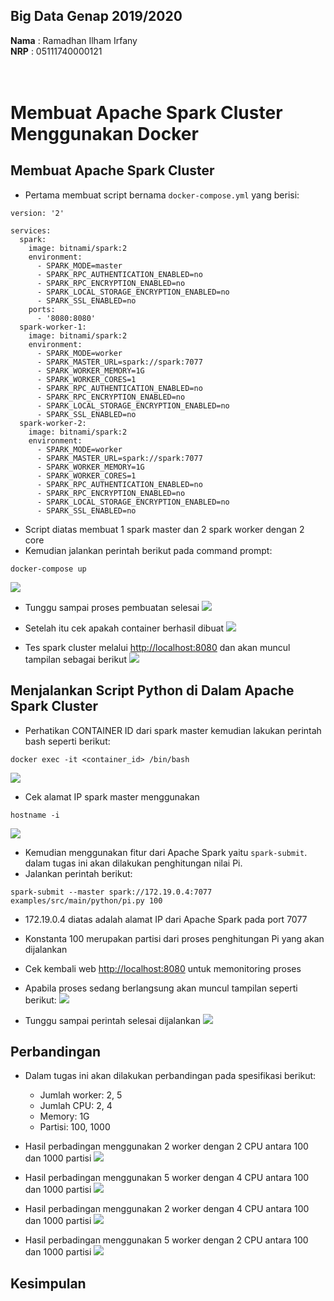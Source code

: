 ## Big Data Genap 2019/2020

**Nama**  : Ramadhan Ilham Irfany<br>
**NRP**   : 05111740000121<br><br><br>

# Membuat Apache Spark Cluster Menggunakan Docker


## Membuat Apache Spark Cluster
- Pertama membuat script bernama `docker-compose.yml` yang berisi:
```
version: '2'

services:
  spark:
    image: bitnami/spark:2
    environment:
      - SPARK_MODE=master
      - SPARK_RPC_AUTHENTICATION_ENABLED=no
      - SPARK_RPC_ENCRYPTION_ENABLED=no
      - SPARK_LOCAL_STORAGE_ENCRYPTION_ENABLED=no
      - SPARK_SSL_ENABLED=no
    ports:
      - '8080:8080'
  spark-worker-1:
    image: bitnami/spark:2
    environment:
      - SPARK_MODE=worker
      - SPARK_MASTER_URL=spark://spark:7077
      - SPARK_WORKER_MEMORY=1G
      - SPARK_WORKER_CORES=1
      - SPARK_RPC_AUTHENTICATION_ENABLED=no
      - SPARK_RPC_ENCRYPTION_ENABLED=no
      - SPARK_LOCAL_STORAGE_ENCRYPTION_ENABLED=no
      - SPARK_SSL_ENABLED=no
  spark-worker-2:
    image: bitnami/spark:2
    environment:
      - SPARK_MODE=worker
      - SPARK_MASTER_URL=spark://spark:7077
      - SPARK_WORKER_MEMORY=1G
      - SPARK_WORKER_CORES=1
      - SPARK_RPC_AUTHENTICATION_ENABLED=no
      - SPARK_RPC_ENCRYPTION_ENABLED=no
      - SPARK_LOCAL_STORAGE_ENCRYPTION_ENABLED=no
      - SPARK_SSL_ENABLED=no
```
- Script diatas membuat 1 spark master dan 2 spark worker dengan 2 core
- Kemudian jalankan perintah berikut pada command prompt:
```
docker-compose up
```
![](Dokumentasi/up.PNG)

- Tunggu sampai proses pembuatan selesai
![](Dokumentasi/done.PNG)

- Setelah itu cek apakah container berhasil dibuat
![](Dokumentasi/cek.PNG)

- Tes spark cluster melalui [http://localhost:8080](http://localhost:8080) dan akan muncul tampilan sebagai berikut
![](Dokumentasi/UI.PNG)


## Menjalankan Script Python di Dalam Apache Spark Cluster
- Perhatikan CONTAINER ID dari spark master kemudian lakukan perintah bash seperti berikut:
```
docker exec -it <container_id> /bin/bash
```
![](Dokumentasi/bash-1.png)

- Cek alamat IP spark master menggunakan
```
hostname -i
```
![](Dokumentasi/hostname.PNG)

- Kemudian menggunakan fitur dari Apache Spark yaitu `spark-submit`. dalam tugas ini akan dilakukan penghitungan nilai Pi.
- Jalankan perintah berikut:
```
spark-submit --master spark://172.19.0.4:7077 examples/src/main/python/pi.py 100
```
- 172.19.0.4 diatas adalah alamat IP dari Apache Spark pada port 7077
- Konstanta 100 merupakan partisi dari proses penghitungan Pi yang akan dijalankan
- Cek kembali web [http://localhost:8080](http://localhost:8080) untuk memonitoring proses
- Apabila proses sedang berlangsung akan muncul tampilan seperti berikut:
![](Dokumentasi/used-1.png)

- Tunggu sampai perintah selesai dijalankan
![](Dokumentasi/jobdone.PNG)


## Perbandingan
- Dalam tugas ini akan dilakukan perbandingan pada spesifikasi berikut:
    - Jumlah worker: 2, 5
    - Jumlah CPU: 2, 4
    - Memory: 1G
    - Partisi: 100, 1000
    
- Hasil perbadingan menggunakan 2 worker dengan 2 CPU antara 100 dan 1000 partisi
![](Dokumentasi/compare.png)

- Hasil perbadingan menggunakan 5 worker dengan 4 CPU antara 100 dan 1000 partisi
![](Dokumentasi/compare-1.PNG)

- Hasil perbadingan menggunakan 2 worker dengan 4 CPU antara 100 dan 1000 partisi
![](Dokumentasi/compare-2.PNG)

- Hasil perbadingan menggunakan 5 worker dengan 2 CPU antara 100 dan 1000 partisi
![](Dokumentasi/compare-3.PNG)


## Kesimpulan

